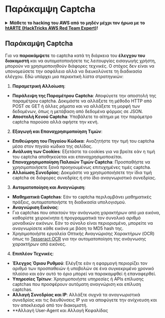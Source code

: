 # Παράκαμψη Captcha

<details>

<summary><strong>Μάθετε το hacking του AWS από το μηδέν μέχρι τον ήρωα με το</strong> <a href="https://training.hacktricks.xyz/courses/arte"><strong>htARTE (HackTricks AWS Red Team Expert)</strong></a><strong>!</strong></summary>

Άλλοι τρόποι υποστήριξης του HackTricks:

* Εάν θέλετε να δείτε την **εταιρεία σας να διαφημίζεται στο HackTricks** ή να **κατεβάσετε το HackTricks σε μορφή PDF** ελέγξτε τα [**ΣΧΕΔΙΑ ΣΥΝΔΡΟΜΗΣ**](https://github.com/sponsors/carlospolop)!
* Αποκτήστε το [**επίσημο PEASS & HackTricks swag**](https://peass.creator-spring.com)
* Ανακαλύψτε [**την Οικογένεια PEASS**](https://opensea.io/collection/the-peass-family), τη συλλογή μας από αποκλειστικά [**NFTs**](https://opensea.io/collection/the-peass-family)
* **Συμμετάσχετε** στην 💬 [**ομάδα Discord**](https://discord.gg/hRep4RUj7f) ή στην [**ομάδα telegram**](https://t.me/peass) ή **ακολουθήστε** μας στο **Twitter** 🐦 [**@carlospolopm**](https://twitter.com/hacktricks_live)**.**
* **Μοιραστείτε τα κόλπα σας στο hacking υποβάλλοντας PRs** στα αποθετήρια [**HackTricks**](https://github.com/carlospolop/hacktricks) και [**HackTricks Cloud**](https://github.com/carlospolop/hacktricks-cloud) στο github.

</details>

## Παράκαμψη Captcha

Για να **παρακάμψετε** το captcha κατά τη διάρκεια του **έλεγχου του διακομιστή** και να αυτοματοποιήσετε τις λειτουργίες εισαγωγής χρήστη, μπορούν να χρησιμοποιηθούν διάφορες τεχνικές. Ο στόχος δεν είναι να υπονομεύσετε την ασφάλεια αλλά να διευκολύνετε τη διαδικασία ελέγχου. Εδώ υπάρχει μια περιεκτική λίστα στρατηγικών:

1. **Παραμετρική Αλλοίωση**:
* **Παράλειψη της Παραμέτρου Captcha**: Αποφύγετε την αποστολή της παραμέτρου captcha. Δοκιμάστε να αλλάξετε τη μέθοδο HTTP από POST σε GET ή άλλες ρήματα και να αλλάξετε τη μορφή των δεδομένων, όπως η μετάβαση από δεδομένα φόρμας σε JSON.
* **Αποστολή Κενού Captcha**: Υποβάλετε το αίτημα με την παράμετρο captcha παρούσα αλλά αφήστε την κενή.

2. **Εξαγωγή και Επαναχρησιμοποίηση Τιμών**:
* **Επιθεώρηση του Πηγαίου Κώδικα**: Αναζητήστε την τιμή του captcha μέσα στον πηγαίο κώδικα της σελίδας.
* **Ανάλυση των Cookies**: Εξετάστε τα cookies για να βρείτε εάν η τιμή του captcha αποθηκεύεται και επαναχρησιμοποιείται.
* **Επαναχρησιμοποίηση Παλαιών Τιμών Captcha**: Προσπαθήστε να χρησιμοποιήσετε ξανά προηγουμένως επιτυχημένες τιμές captcha.
* **Αλλοίωση Συνεδρίας**: Δοκιμάστε να χρησιμοποιήσετε την ίδια τιμή captcha σε διάφορες συνεδρίες ή στο ίδιο αναγνωριστικό συνεδρίας.

3. **Αυτοματοποίηση και Αναγνώριση**:
* **Μαθηματικά Captchas**: Εάν το captcha περιλαμβάνει μαθηματικές πράξεις, αυτοματοποιήστε τη διαδικασία υπολογισμού.
* **Αναγνώριση Εικόνας**:
* Για captchas που απαιτούν την ανάγνωση χαρακτήρων από μια εικόνα, καθορίστε χειροκίνητα ή προγραμματικά τον συνολικό αριθμό μοναδικών εικόνων. Εάν το σύνολο είναι περιορισμένο, μπορείτε να αναγνωρίσετε κάθε εικόνα με βάση το MD5 hash της.
* Χρησιμοποιήστε εργαλεία Οπτικής Αναγνώρισης Χαρακτήρων (OCR) όπως το [Tesseract OCR](https://github.com/tesseract-ocr/tesseract) για την αυτοματοποίηση της ανάγνωσης χαρακτήρων από εικόνες.

4. **Επιπλέον Τεχνικές**:
* **Έλεγχος Όριου Ρυθμού**: Ελέγξτε εάν η εφαρμογή περιορίζει τον αριθμό των προσπαθειών ή υποβολών σε ένα συγκεκριμένο χρονικό πλαίσιο και εάν αυτό το όριο μπορεί να παρακαμφθεί ή επαναφερθεί.
* **Υπηρεσίες Τρίτων**: Χρησιμοποιήστε υπηρεσίες ή APIs επίλυσης captchas που προσφέρουν αυτόματη αναγνώριση και επίλυση captchas.
* **Αλλαγή Συνεδρίας και IP**: Αλλάξτε συχνά τα αναγνωριστικά συνεδρίας και τις διευθύνσεις IP για να αποφύγετε την ανίχνευση και τον αποκλεισμό από τον διακομιστή.
* **Αλλαγή User-Agent και Αλλαγή Κεφαλίδας
